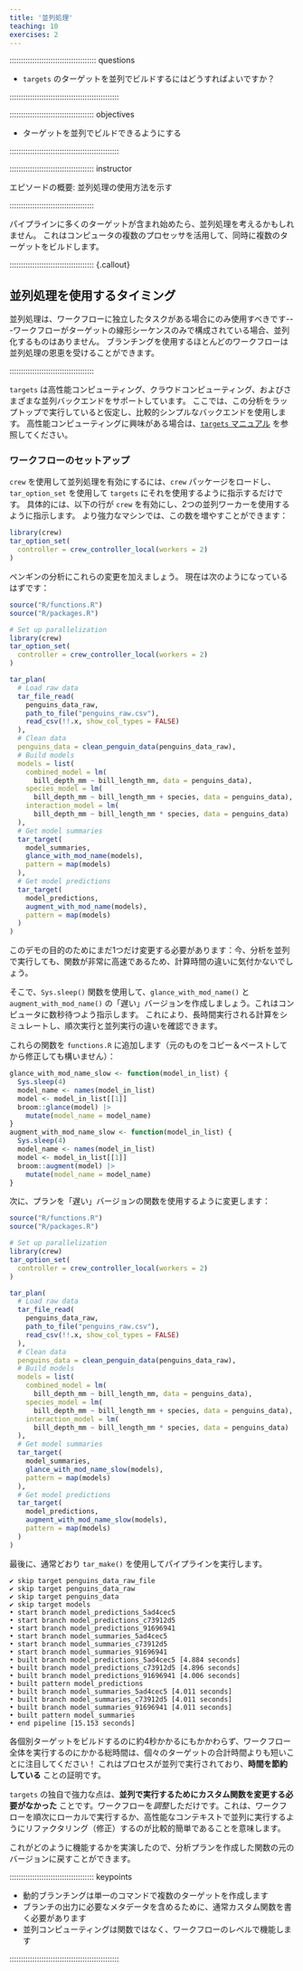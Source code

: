 ```yaml
---
title: '並列処理'
teaching: 10
exercises: 2
---
```


:::::::::::::::::::::::::::::::::::::: questions 

- `targets` のターゲットを並列でビルドするにはどうすればよいですか？

::::::::::::::::::::::::::::::::::::::::::::::::

::::::::::::::::::::::::::::::::::::: objectives

- ターゲットを並列でビルドできるようにする

::::::::::::::::::::::::::::::::::::::::::::::::

::::::::::::::::::::::::::::::::::::: instructor

エピソードの概要: 並列処理の使用方法を示す

:::::::::::::::::::::::::::::::::::::



パイプラインに多くのターゲットが含まれ始めたら、並列処理を考えるかもしれません。
これはコンピュータの複数のプロセッサを活用して、同時に複数のターゲットをビルドします。

::::::::::::::::::::::::::::::::::::: {.callout}

## 並列処理を使用するタイミング

並列処理は、ワークフローに独立したタスクがある場合にのみ使用すべきです---ワークフローがターゲットの線形シーケンスのみで構成されている場合、並列化するものはありません。
ブランチングを使用するほとんどのワークフローは並列処理の恩恵を受けることができます。

:::::::::::::::::::::::::::::::::::::

`targets` は高性能コンピューティング、クラウドコンピューティング、およびさまざまな並列バックエンドをサポートしています。
ここでは、この分析をラップトップで実行していると仮定し、比較的シンプルなバックエンドを使用します。
高性能コンピューティングに興味がある場合は、[`targets` マニュアル](https://books.ropensci.org/targets/hpc.html) を参照してください。

### ワークフローのセットアップ

`crew` を使用して並列処理を有効にするには、`crew` パッケージをロードし、`tar_option_set` を使用して `targets` にそれを使用するように指示するだけです。
具体的には、以下の行が `crew` を有効にし、2つの並列ワーカーを使用するように指示します。
より強力なマシンでは、この数を増やすことができます：

```r
library(crew)
tar_option_set(
  controller = crew_controller_local(workers = 2)
)
```

ペンギンの分析にこれらの変更を加えましょう。
現在は次のようになっているはずです：


``` r
source("R/functions.R")
source("R/packages.R")

# Set up parallelization
library(crew)
tar_option_set(
  controller = crew_controller_local(workers = 2)
)

tar_plan(
  # Load raw data
  tar_file_read(
    penguins_data_raw,
    path_to_file("penguins_raw.csv"),
    read_csv(!!.x, show_col_types = FALSE)
  ),
  # Clean data
  penguins_data = clean_penguin_data(penguins_data_raw),
  # Build models
  models = list(
    combined_model = lm(
      bill_depth_mm ~ bill_length_mm, data = penguins_data),
    species_model = lm(
      bill_depth_mm ~ bill_length_mm + species, data = penguins_data),
    interaction_model = lm(
      bill_depth_mm ~ bill_length_mm * species, data = penguins_data)
  ),
  # Get model summaries
  tar_target(
    model_summaries,
    glance_with_mod_name(models),
    pattern = map(models)
  ),
  # Get model predictions
  tar_target(
    model_predictions,
    augment_with_mod_name(models),
    pattern = map(models)
  )
)
```

このデモの目的のためにまだ1つだけ変更する必要があります：今、分析を並列で実行しても、関数が非常に高速であるため、計算時間の違いに気付かないでしょう。

そこで、`Sys.sleep()` 関数を使用して、`glance_with_mod_name()` と `augment_with_mod_name()` の「遅い」バージョンを作成しましょう。これはコンピュータに数秒待つよう指示します。
これにより、長時間実行される計算をシミュレートし、順次実行と並列実行の違いを確認できます。

これらの関数を `functions.R` に追加します（元のものをコピー＆ペーストしてから修正しても構いません）：


``` r
glance_with_mod_name_slow <- function(model_in_list) {
  Sys.sleep(4)
  model_name <- names(model_in_list)
  model <- model_in_list[[1]]
  broom::glance(model) |>
    mutate(model_name = model_name)
}
augment_with_mod_name_slow <- function(model_in_list) {
  Sys.sleep(4)
  model_name <- names(model_in_list)
  model <- model_in_list[[1]]
  broom::augment(model) |>
    mutate(model_name = model_name)
}
```

次に、プランを「遅い」バージョンの関数を使用するように変更します：


``` r
source("R/functions.R")
source("R/packages.R")

# Set up parallelization
library(crew)
tar_option_set(
  controller = crew_controller_local(workers = 2)
)

tar_plan(
  # Load raw data
  tar_file_read(
    penguins_data_raw,
    path_to_file("penguins_raw.csv"),
    read_csv(!!.x, show_col_types = FALSE)
  ),
  # Clean data
  penguins_data = clean_penguin_data(penguins_data_raw),
  # Build models
  models = list(
    combined_model = lm(
      bill_depth_mm ~ bill_length_mm, data = penguins_data),
    species_model = lm(
      bill_depth_mm ~ bill_length_mm + species, data = penguins_data),
    interaction_model = lm(
      bill_depth_mm ~ bill_length_mm * species, data = penguins_data)
  ),
  # Get model summaries
  tar_target(
    model_summaries,
    glance_with_mod_name_slow(models),
    pattern = map(models)
  ),
  # Get model predictions
  tar_target(
    model_predictions,
    augment_with_mod_name_slow(models),
    pattern = map(models)
  )
)
```

最後に、通常どおり `tar_make()` を使用してパイプラインを実行します。


``` output
✔ skip target penguins_data_raw_file
✔ skip target penguins_data_raw
✔ skip target penguins_data
✔ skip target models
• start branch model_predictions_5ad4cec5
• start branch model_predictions_c73912d5
• start branch model_predictions_91696941
• start branch model_summaries_5ad4cec5
• start branch model_summaries_c73912d5
• start branch model_summaries_91696941
• built branch model_predictions_5ad4cec5 [4.884 seconds]
• built branch model_predictions_c73912d5 [4.896 seconds]
• built branch model_predictions_91696941 [4.006 seconds]
• built pattern model_predictions
• built branch model_summaries_5ad4cec5 [4.011 seconds]
• built branch model_summaries_c73912d5 [4.011 seconds]
• built branch model_summaries_91696941 [4.011 seconds]
• built pattern model_summaries
• end pipeline [15.153 seconds]
```

各個別ターゲットをビルドするのに約4秒かかるにもかかわらず、ワークフロー全体を実行するのにかかる総時間は、個々のターゲットの合計時間よりも短いことに注目してください！ これはプロセスが並列で実行されており、**時間を節約している** ことの証明です。

`targets` の独自で強力な点は、**並列で実行するためにカスタム関数を変更する必要がなかった** ことです。ワークフローを*調整*しただけです。これは、ワークフローを順次にローカルで実行するか、高性能なコンテキストで並列に実行するようにリファクタリング（修正）するのが比較的簡単であることを意味します。

これがどのように機能するかを実演したので、分析プランを作成した関数の元のバージョンに戻すことができます。

::::::::::::::::::::::::::::::::::::: keypoints 

- 動的ブランチングは単一のコマンドで複数のターゲットを作成します
- ブランチの出力に必要なメタデータを含めるために、通常カスタム関数を書く必要があります
- 並列コンピューティングは関数ではなく、ワークフローのレベルで機能します

::::::::::::::::::::::::::::::::::::::::::::::::
